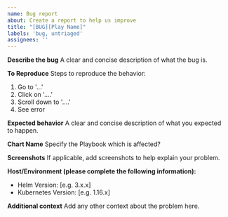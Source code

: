 ```yaml
---
name: Bug report
about: Create a report to help us improve
title: "[BUG][Play Name]"
labels: 'bug, untriaged'
assignees: ''
---
```


**Describe the bug**
A clear and concise description of what the bug is.

**To Reproduce**
Steps to reproduce the behavior:
1. Go to '...'
2. Click on '....'
3. Scroll down to '....'
4. See error

**Expected behavior**
A clear and concise description of what you expected to happen.

**Chart Name**
Specify the Playbook which is affected?

**Screenshots**
If applicable, add screenshots to help explain your problem.

**Host/Environment (please complete the following information):**
 - Helm Version: [e.g. 3.x.x]
 - Kubernetes Version: [e.g. 1.16.x]

**Additional context**
Add any other context about the problem here.

